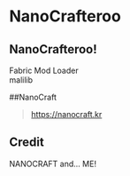 # NanoCrafteroo

## NanoCrafteroo!
Fabric Mod Loader\
malilib

##NanoCraft
>https://nanocraft.kr

## Credit
NANOCRAFT and... ME!
